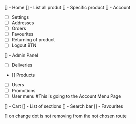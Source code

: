 
<!-- Pages -->

[] - Home
[] - List all produt 
[] - Specific product
[] - Account 
- [ ] Settings
- [ ] Addresses
- [ ] Orders
- [ ] Favourites
- [ ] Returning of product
- [ ] Logout BTN

[]  - Admin Panel
- [ ] Deliveries
- [] Products
- [ ] Users
- [ ] Promotions
- [ ] User menu #This is going to the Account Menu Page 

<!-- Functionalities -->
[] - Cart
[] - List of sections
[] - Search bar 
[] - Favourites 

<!-- Bugs to fix -->
[] on change dot is not removing from the not chosen route
